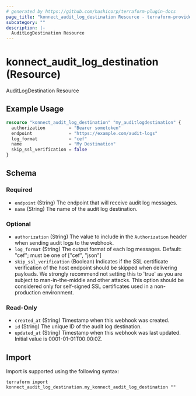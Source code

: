 ```yaml
---
# generated by https://github.com/hashicorp/terraform-plugin-docs
page_title: "konnect_audit_log_destination Resource - terraform-provider-konnect"
subcategory: ""
description: |-
  AuditLogDestination Resource
---
```


# konnect_audit_log_destination (Resource)

AuditLogDestination Resource

## Example Usage

```terraform
resource "konnect_audit_log_destination" "my_auditlogdestination" {
  authorization         = "Bearer sometoken"
  endpoint              = "https://example.com/audit-logs"
  log_format            = "cef"
  name                  = "My Destination"
  skip_ssl_verification = false
}
```

<!-- schema generated by tfplugindocs -->
## Schema

### Required

- `endpoint` (String) The endpoint that will receive audit log messages.
- `name` (String) The name of the audit log destination.

### Optional

- `authorization` (String) The value to include in the `Authorization` header when sending audit logs to the webhook.
- `log_format` (String) The output format of each log messages. Default: "cef"; must be one of ["cef", "json"]
- `skip_ssl_verification` (Boolean) Indicates if the SSL certificate verification of the host endpoint should be skipped when delivering payloads.
We strongly recommend not setting this to 'true' as you are subject to man-in-the-middle and other attacks.
This option should be considered only for self-signed SSL certificates used in a non-production environment.

### Read-Only

- `created_at` (String) Timestamp when this webhook was created.
- `id` (String) The unique ID of the audit log destination.
- `updated_at` (String) Timestamp when this webhook was last updated. Initial value is 0001-01-01T00:00:0Z.

## Import

Import is supported using the following syntax:

```shell
terraform import konnect_audit_log_destination.my_konnect_audit_log_destination ""
```
